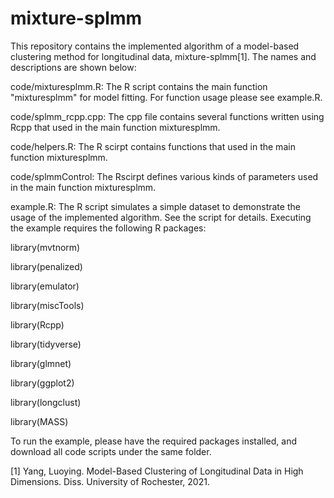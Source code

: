 # mixture-splmm

This repository contains the implemented algorithm of a model-based clustering method for longitudinal data, mixture-splmm[1]. The names and descriptions are shown below:

code/mixturesplmm.R: The R script contains the main function "mixturesplmm" for model fitting. For function usage please see example.R.

code/splmm_rcpp.cpp: The cpp file contains several functions written using Rcpp that used in the main function mixturesplmm.

code/helpers.R: The R scirpt contains functions that used in the main function mixturesplmm.

code/splmmControl: The Rscirpt defines various kinds of parameters used in the main function mixturesplmm.

example.R: The R script simulates a simple dataset to demonstrate the usage of the implemented algorithm. See the script for details. Executing the example requires the following R packages:

library(mvtnorm)

library(penalized)

library(emulator)

library(miscTools)

library(Rcpp)

library(tidyverse)

library(glmnet)

library(ggplot2)

library(longclust)

library(MASS)

To run the example, please have the required packages installed, and download all code scripts under the same folder. 

[1] Yang, Luoying. Model-Based Clustering of Longitudinal Data in High Dimensions. Diss. University of Rochester, 2021.
